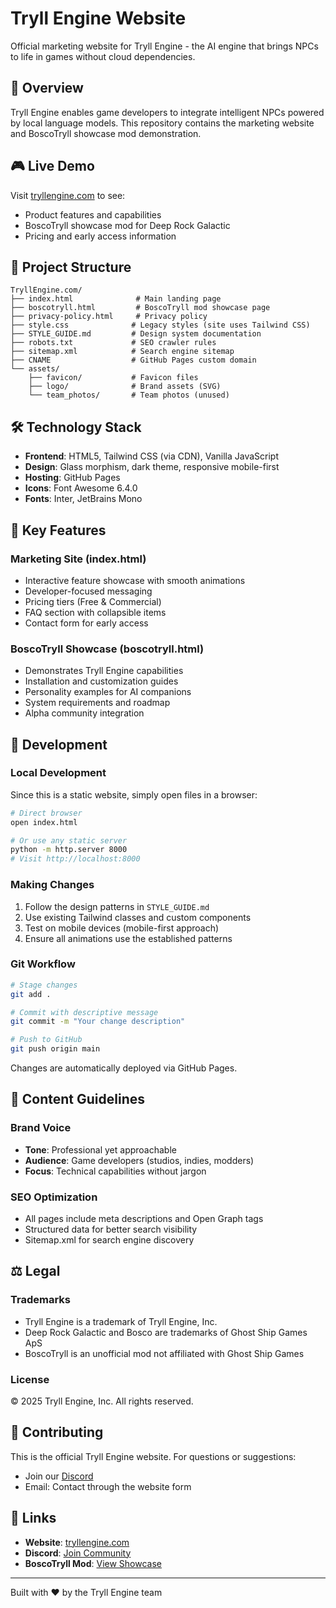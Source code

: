 # Tryll Engine Website

Official marketing website for Tryll Engine - the AI engine that brings NPCs to life in games without cloud dependencies.

## 🚀 Overview

Tryll Engine enables game developers to integrate intelligent NPCs powered by local language models. This repository contains the marketing website and BoscoTryll showcase mod demonstration.

## 🎮 Live Demo

Visit [tryllengine.com](https://tryllengine.com) to see:
- Product features and capabilities
- BoscoTryll showcase mod for Deep Rock Galactic
- Pricing and early access information

## 📁 Project Structure

```
TryllEngine.com/
├── index.html              # Main landing page
├── boscotryll.html         # BoscoTryll mod showcase page
├── privacy-policy.html     # Privacy policy
├── style.css              # Legacy styles (site uses Tailwind CSS)
├── STYLE_GUIDE.md         # Design system documentation
├── robots.txt             # SEO crawler rules
├── sitemap.xml            # Search engine sitemap
├── CNAME                  # GitHub Pages custom domain
└── assets/
    ├── favicon/           # Favicon files
    ├── logo/              # Brand assets (SVG)
    └── team_photos/       # Team photos (unused)
```

## 🛠️ Technology Stack

- **Frontend**: HTML5, Tailwind CSS (via CDN), Vanilla JavaScript
- **Design**: Glass morphism, dark theme, responsive mobile-first
- **Hosting**: GitHub Pages
- **Icons**: Font Awesome 6.4.0
- **Fonts**: Inter, JetBrains Mono

## 🎨 Key Features

### Marketing Site (index.html)
- Interactive feature showcase with smooth animations
- Developer-focused messaging
- Pricing tiers (Free & Commercial)
- FAQ section with collapsible items
- Contact form for early access

### BoscoTryll Showcase (boscotryll.html)
- Demonstrates Tryll Engine capabilities
- Installation and customization guides
- Personality examples for AI companions
- System requirements and roadmap
- Alpha community integration

## 🚦 Development

### Local Development

Since this is a static website, simply open files in a browser:

```bash
# Direct browser
open index.html

# Or use any static server
python -m http.server 8000
# Visit http://localhost:8000
```

### Making Changes

1. Follow the design patterns in `STYLE_GUIDE.md`
2. Use existing Tailwind classes and custom components
3. Test on mobile devices (mobile-first approach)
4. Ensure all animations use the established patterns

### Git Workflow

```bash
# Stage changes
git add .

# Commit with descriptive message
git commit -m "Your change description"

# Push to GitHub
git push origin main
```

Changes are automatically deployed via GitHub Pages.

## 📝 Content Guidelines

### Brand Voice
- **Tone**: Professional yet approachable
- **Audience**: Game developers (studios, indies, modders)
- **Focus**: Technical capabilities without jargon

### SEO Optimization
- All pages include meta descriptions and Open Graph tags
- Structured data for better search visibility
- Sitemap.xml for search engine discovery

## ⚖️ Legal

### Trademarks
- Tryll Engine is a trademark of Tryll Engine, Inc.
- Deep Rock Galactic and Bosco are trademarks of Ghost Ship Games ApS
- BoscoTryll is an unofficial mod not affiliated with Ghost Ship Games

### License
© 2025 Tryll Engine, Inc. All rights reserved.

## 🤝 Contributing

This is the official Tryll Engine website. For questions or suggestions:
- Join our [Discord](https://discord.gg/XCBBGUMzUM)
- Email: Contact through the website form

## 🔗 Links

- **Website**: [tryllengine.com](https://tryllengine.com)
- **Discord**: [Join Community](https://discord.gg/XCBBGUMzUM)
- **BoscoTryll Mod**: [View Showcase](https://tryllengine.com/boscotryll.html)

---

Built with ❤️ by the Tryll Engine team